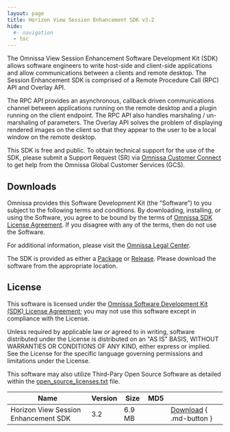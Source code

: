 ```yaml
---
layout: page
title: Horizon View Session Enhancement SDK v3.2
hide:
  #- navigation
  - toc
---
```


The Omnissa View Session Enhancement Software Development Kit (SDK) allows software engineers to write host-side and client-side applications and allow communications between a clients and remote desktop. The Session Enhancement SDK is comprised of a Remote Procedure Call (RPC) API and Overlay API.

The RPC API provides an asynchronous, callback driven communications channel between applications running on the remote desktop and a plugin running on the client endpoint. The RPC API also handles marshaling / un-marshaling of parameters. The Overlay API solves the problem of displaying rendered images on the client so that they appear to the user to be a local window on the remote desktop.

This SDK is free and public. To obtain technical support for the use of the SDK, please submit a Support Request (SR) via [Omnissa Customer Connect](https://customerconnect.omnissa.com/home) to get help from the Omnissa Global Customer Services (GCS).

## Downloads

Omnissa provides this Software Development Kit (the “Software”) to you subject to the following terms and conditions. By downloading, installing, or using the Software, you agree to be bound by the terms of [Omnissa SDK License Agreement](https://static.omnissa.com/sites/default/files/omnissa-sdk-agreement.pdf). If you disagree with any of the terms, then do not use the Software.

For additional information, please visit the [Omnissa Legal Center](https://www.omnissa.com/legal-center/).

The SDK is provided as either a [Package](https://github.com/orgs/euc-releases/packages?repo_name=wsone-sdk-xamarin) or [Release](https://github.com/euc-releases/wsone-sdk-xamarin/releases). Please download the software from the appropriate location.

## License

This software is licensed under the [Omnissa Software Development Kit (SDK) License Agreement](https://static.omnissa.com/sites/default/files/omnissa-sdk-agreement.pdf); you may not use this software except in compliance with the License.

Unless required by applicable law or agreed to in writing, software distributed under the License is distributed on an "AS IS" BASIS, WITHOUT WARRANTIES OR CONDITIONS OF ANY KIND, either express or implied. See the License for the specific language governing permissions and limitations under the License.

This software may also utilize Third-Pary Open Source Software as detailed within the [open_source_licenses.txt](open_source_licenses.txt) file.

| Name | Version | Size | MD5 |   |
| --- | --- | --- | --- | --- |
| Horizon View Session Enhancement SDK | 3.2 | 6.9 MB |  | [Download](https://my.vmware.com/group/vmware/get-download?downloadGroup=CART18FQ3-VDPSERVICE-SDK) { .md-button } |
